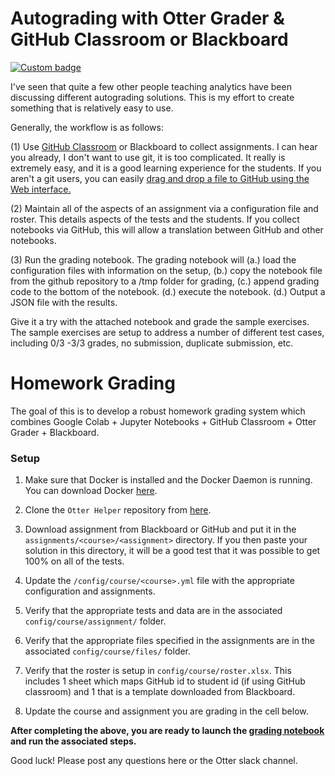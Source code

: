 # Autograding with Otter Grader & GitHub Classroom or Blackboard

[![Custom badge](https://img.shields.io/endpoint?logo=slack&url=https%3A%2F%2Fraw.githubusercontent.com%2Fucbds-infra%2Fotter-grader%2Fmaster%2Fslack-shields.json)](https://join.slack.com/t/otter-grader/shared_invite/enQtOTM5MTQ0MzkwMTk0LTBiNWIzZTYxNDA2NDZmM2JkMzcwZjA4YWViNDM4ZTgyNDVhNDgwOTQ0NjNlZjcwNmY5YzJiZjZhZGNhNzc5MjA)

I've seen that quite a few other people teaching analytics have been discussing different autograding solutions.  This is my effort to create something that is relatively easy to use.

Generally, the workflow is as follows:

  (1) Use [GitHub Classroom](https://classroom.github.com) or Blackboard to collect assignments.  I can hear you already, I don't want to use git, it is too complicated.  It really is extremely easy, and it is a good learning experience for the students.  If you aren't a git users, you can easily [drag and drop a file to GitHub using the Web interface.](https://help.github.com/en/github/managing-files-in-a-repository/adding-a-file-to-a-repository)

  (2) Maintain all of the aspects of an assignment via a configuration file and roster.  This details aspects of the tests and the students.  If you collect notebooks via GitHub, this will allow a translation between GitHub and other notebooks.

  (3) Run the grading notebook.  The grading notebook will (a.) load the configuration files with information on the setup, (b.) copy the notebook file from the github repository to a /tmp folder for grading, (c.) append grading code to the bottom of the notebook.  (d.) execute the notebook. (d.) Output a JSON file with the results.

Give it a try with the attached notebook and grade the sample exercises.  The sample exercises are setup to address a number of different test cases, including 0/3 -3/3 grades, no submission, duplicate submission, etc.

# Homework Grading
The goal of this is to develop a robust homework grading system which combines Google Colab + Jupyter Notebooks + GitHub Classroom + Otter Grader + Blackboard.

### Setup

  1. Make sure that Docker is installed and the Docker Daemon is running.  You can download Docker [here](https://docs.docker.com/get-docker/).

  2. Clone the `Otter Helper` repository from [here](https://github.com/jkuruzovich/otter_helper).

  3.  Download assignment from Blackboard or GitHub and put it in the `assignments/<course>/<assignment>` directory. If you then paste your solution in this directory, it will be a good test that it was possible to get 100% on all of the tests.

  4. Update the `/config/course/<course>.yml` file with the appropriate configuration and assignments.

  5. Verify that the appropriate tests and data are in the associated `config/course/assignment/` folder.

  6. Verify that the appropriate files specified in the assignments are in the associated `config/course/files/` folder.

  7. Verify that the roster is setup in `config/course/roster.xlsx`. This includes 1 sheet which maps GitHub id to student id (if using GitHub classroom) and 1 that is a template downloaded from Blackboard.
  8. Update the course and assignment you are grading in the cell below.

**After completing the above, you are ready to launch the [grading notebook](https://github.com/jkuruzovich/otter_helper/blob/master/notebooks/grade.ipynb) and run the associated steps.**  

Good luck! Please post any questions here or the Otter slack channel.

